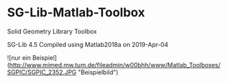 # SG-Lib-Matlab-Toolbox
Solid Geometry Library Toolbox

SG-Lib 4.5 Compiled using Matlab2018a on 2019-Apr-04


![nur ein Beispiel] (http://www.mimed.mw.tum.de/fileadmin/w00bhh/www/Matlab_Toolboxes/SGPIC/SGPIC_2352.JPG "Beispielbild")
